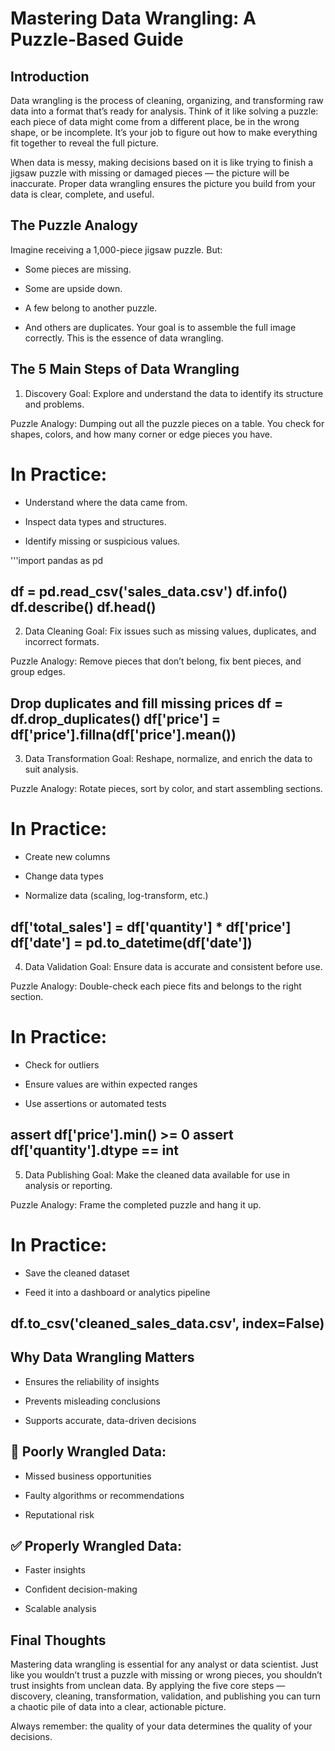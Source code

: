 # Mastering Data Wrangling: A Puzzle-Based Guide

## Introduction
Data wrangling is the process of cleaning, organizing, and transforming raw data into a format that’s ready for analysis. Think of it like solving a puzzle: each piece of data might come from a different place, be in the wrong shape, or be incomplete. It’s your job to figure out how to make everything fit together to reveal the full picture.

When data is messy, making decisions based on it is like trying to finish a jigsaw puzzle with missing or damaged pieces — the picture will be inaccurate. Proper data wrangling ensures the picture you build from your data is clear, complete, and useful.

## The Puzzle Analogy
Imagine receiving a 1,000-piece jigsaw puzzle. But:
- Some pieces are missing.

- Some are upside down.

- A few belong to another puzzle.

- And others are duplicates.
Your goal is to assemble the full image correctly. This is the essence of data wrangling.

## The 5 Main Steps of Data Wrangling
1. Discovery
Goal: Explore and understand the data to identify its structure and problems.

Puzzle Analogy: Dumping out all the puzzle pieces on a table. You check for shapes, colors, and how many corner or edge pieces you have.

# In Practice:
- Understand where the data came from.

- Inspect data types and structures.

- Identify missing or suspicious values.

'''import pandas as pd

df = pd.read_csv('sales_data.csv')
df.info()
df.describe()
df.head()
- 

2. Data Cleaning
Goal: Fix issues such as missing values, duplicates, and incorrect formats.

Puzzle Analogy: Remove pieces that don’t belong, fix bent pieces, and group edges.

Drop duplicates and fill missing prices
df = df.drop_duplicates()
df['price'] = df['price'].fillna(df['price'].mean())
-

3. Data Transformation
Goal: Reshape, normalize, and enrich the data to suit analysis.

Puzzle Analogy: Rotate pieces, sort by color, and start assembling sections.

# In Practice:
- Create new columns

- Change data types

- Normalize data (scaling, log-transform, etc.)

df['total_sales'] = df['quantity'] * df['price']
df['date'] = pd.to_datetime(df['date']) 
- 

4. Data Validation
Goal: Ensure data is accurate and consistent before use.

Puzzle Analogy: Double-check each piece fits and belongs to the right section.

# In Practice:

- Check for outliers

- Ensure values are within expected ranges

- Use assertions or automated tests

assert df['price'].min() >= 0
assert df['quantity'].dtype == int
- 


5. Data Publishing
Goal: Make the cleaned data available for use in analysis or reporting.

Puzzle Analogy: Frame the completed puzzle and hang it up.

# In Practice:

- Save the cleaned dataset

- Feed it into a dashboard or analytics pipeline
  
df.to_csv('cleaned_sales_data.csv', index=False)
-
  

## Why Data Wrangling Matters

- Ensures the reliability of insights

- Prevents misleading conclusions

- Supports accurate, data-driven decisions

## 🚫 Poorly Wrangled Data:

- Missed business opportunities

- Faulty algorithms or recommendations

- Reputational risk

##  ✅ Properly Wrangled Data:

- Faster insights

- Confident decision-making

- Scalable analysis

## Final Thoughts

Mastering data wrangling is essential for any analyst or data scientist. Just like you wouldn’t trust a puzzle with missing or wrong pieces, you shouldn’t trust insights from unclean data. By applying the five core steps — discovery, cleaning, transformation, validation, and publishing you can turn a chaotic pile of data into a clear, actionable picture.

Always remember: the quality of your data determines the quality of your decisions.
